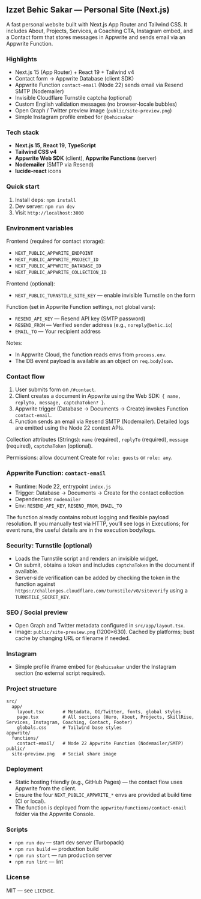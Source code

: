 ## Izzet Behic Sakar — Personal Site (Next.js)

A fast personal website built with Next.js App Router and Tailwind CSS. It includes About, Projects, Services, a Coaching CTA, Instagram embed, and a Contact form that stores messages in Appwrite and sends email via an Appwrite Function.

### Highlights

- Next.js 15 (App Router) + React 19 + Tailwind v4
- Contact form → Appwrite Database (client SDK)
- Appwrite Function `contact-email` (Node 22) sends email via Resend SMTP (Nodemailer)
- Invisible Cloudflare Turnstile captcha (optional)
- Custom English validation messages (no browser‑locale bubbles)
- Open Graph / Twitter preview image (`public/site-preview.png`)
- Simple Instagram profile embed for `@behicsakar`

### Tech stack

- **Next.js 15**, **React 19**, **TypeScript**
- **Tailwind CSS v4**
- **Appwrite Web SDK** (client), **Appwrite Functions** (server)
- **Nodemailer** (SMTP via Resend)
- **lucide-react** icons

### Quick start

1. Install deps: `npm install`
2. Dev server: `npm run dev`
3. Visit `http://localhost:3000`

### Environment variables

Frontend (required for contact storage):

- `NEXT_PUBLIC_APPWRITE_ENDPOINT`
- `NEXT_PUBLIC_APPWRITE_PROJECT_ID`
- `NEXT_PUBLIC_APPWRITE_DATABASE_ID`
- `NEXT_PUBLIC_APPWRITE_COLLECTION_ID`

Frontend (optional):

- `NEXT_PUBLIC_TURNSTILE_SITE_KEY` — enable invisible Turnstile on the form

Function (set in Appwrite Function settings, not global vars):

- `RESEND_API_KEY` — Resend API key (SMTP password)
- `RESEND_FROM` — Verified sender address (e.g., `noreply@behic.io`)
- `EMAIL_TO` — Your recipient address

Notes:

- In Appwrite Cloud, the function reads envs from `process.env`.
- The DB event payload is available as an object on `req.bodyJson`.

### Contact flow

1. User submits form on `/#contact`.
2. Client creates a document in Appwrite using the Web SDK: `{ name, replyTo, message, captchaToken? }`.
3. Appwrite trigger (Database → Documents → Create) invokes Function `contact-email`.
4. Function sends an email via Resend SMTP (Nodemailer). Detailed logs are emitted using the Node 22 context APIs.

Collection attributes (Strings): `name` (required), `replyTo` (required), `message` (required), `captchaToken` (optional).

Permissions: allow document Create for `role: guests` or `role: any`.

### Appwrite Function: `contact-email`

- Runtime: Node 22, entrypoint `index.js`
- Trigger: Database → Documents → Create for the contact collection
- Dependencies: `nodemailer`
- Env: `RESEND_API_KEY`, `RESEND_FROM`, `EMAIL_TO`

The function already contains robust logging and flexible payload resolution. If you manually test via HTTP, you’ll see logs in Executions; for event runs, the useful details are in the execution body/logs.

### Security: Turnstile (optional)

- Loads the Turnstile script and renders an invisible widget.
- On submit, obtains a token and includes `captchaToken` in the document if available.
- Server‑side verification can be added by checking the token in the function against `https://challenges.cloudflare.com/turnstile/v0/siteverify` using a `TURNSTILE_SECRET_KEY`.

### SEO / Social preview

- Open Graph and Twitter metadata configured in `src/app/layout.tsx`.
- Image: `public/site-preview.png` (1200×630). Cached by platforms; bust cache by changing URL or filename if needed.

### Instagram

- Simple profile iframe embed for `@behicsakar` under the Instagram section (no external script required).

### Project structure

```text
src/
  app/
    layout.tsx       # Metadata, OG/Twitter, fonts, global styles
    page.tsx         # All sections (Hero, About, Projects, SkillRise, Services, Instagram, Coaching, Contact, Footer)
    globals.css      # Tailwind base styles
appwrite/
  functions/
    contact-email/   # Node 22 Appwrite Function (Nodemailer/SMTP)
public/
  site-preview.png   # Social share image
```

### Deployment

- Static hosting friendly (e.g., GitHub Pages) — the contact flow uses Appwrite from the client.
- Ensure the four `NEXT_PUBLIC_APPWRITE_*` envs are provided at build time (CI or local).
- The function is deployed from the `appwrite/functions/contact-email` folder via the Appwrite Console.

### Scripts

- `npm run dev` — start dev server (Turbopack)
- `npm run build` — production build
- `npm run start` — run production server
- `npm run lint` — lint

### License

MIT — see `LICENSE`.
